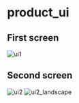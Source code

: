 # product_ui
 
## First screen
![ui1](https://user-images.githubusercontent.com/36932416/135756648-aa007996-ec8e-4774-bc13-30f0af15b0c3.png)

## Second screen

![ui2](https://user-images.githubusercontent.com/36932416/135756655-52bfb7fb-defd-4ff5-85cb-55cf2201c6a3.png)
![ui2_landscape](https://user-images.githubusercontent.com/36932416/135756658-026e85c7-4585-4998-b8d6-ac45c65451d5.png)
